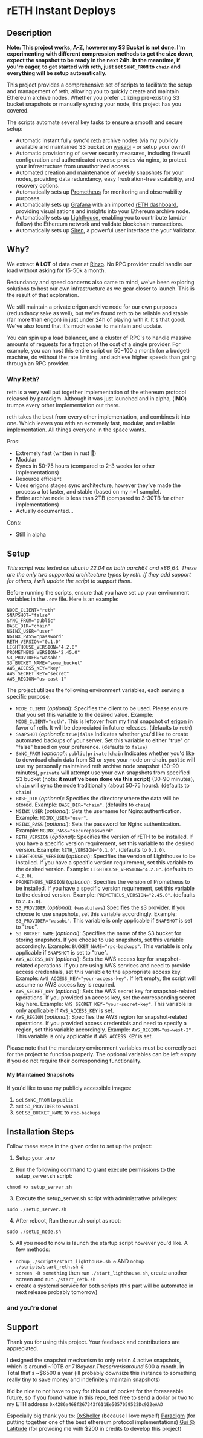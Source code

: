 # rETH Instant Deploys

## Description

**Note: This project works, A-Z, however my S3 Bucket is not done. I'm experimenting with different compression methods to get the size down, expect the snapshot to be ready in the next 24h. In the meantime, if you're eager, to get started with reth, just set `SYNC_FROM` to `chain` and everything will be setup automatically.**


This project provides a comprehensive set of scripts to facilitate the  setup and management of reth, allowing you to quickly create and maintain Ethereum archive nodes. Whether you prefer utilizing pre-existing S3 bucket snapshots or manually syncing your node, this project has you covered.

The scripts automate several key tasks to ensure a smooth and secure setup:

- Automatic instant fully sync'd [reth](https://github.com/paradigmxyz/reth) archive nodes (via my publicly available and maintained S3 bucket on [wasabi](https://wasabi.com/) - or setup your own!)
- Automatic provisioning of server security measures, including firewall configuration and authenticated reverse proxies via nginx, to protect your infrastructure from unauthorized access.
- Automated creation and maintenance of weekly snapshots for your nodes, providing data redundancy, easy frustration-free scalability, and recovery options.
- Automatically sets up [Prometheus](https://github.com/prometheus/prometheus) for monitoring and observability purposes
- Automatically sets up [Grafana](https://github.com/grafana/grafana) with an imported [rETH dashboard](https://github.com/paradigmxyz/local_reth/tree/main/grafana/provisioning), providing visualizations and insights into your Ethereum archive node.
- Automatically sets up [Lighthouse](https://github.com/sigp/lighthouse), enabling you to contribute (and/or follow) the Ethereum network and validate blockchain transactions.
- Automatically sets up [Siren](https://github.com/sigp/siren), a powerful user interface the your Validator.

## Why?

We extract **A LOT** of data over at [Rinzo](https://www.twitter.com/rinzo). No RPC provider could handle our load without asking for 15-50k a month. 

Redundancy and speed concerns also came to mind, we've been exploring solutions to host our own infrastructure as we gear closer to launch. This is the result of that exploration. 

We still maintain a private erigon archive node for our own purposes (redundancy sake as well), but we've found reth to be reliable and stable (far more than erigon) in just under 24h of playing with it. It's that good. We've also found that it's much easier to maintain and update.

You can spin up a load balancer, and a cluster of RPC's to handle massive amounts of requests for a fraction of the cost of a single provider. For example, you can host this entire script on $50-$100 a month (on a budget) machine, do without the rate limiting, and achieve higher speeds than going through an RPC provider.

### Why Reth?

reth is a very well put together implementation of the ethereum protocol released by paradigm. Although it was just launched and in alpha, (**IMO**) trumps every other implementation out there.

reth takes the best from every other implementation, and combines it into one. Which leaves you with an extremely fast, modular, and reliable implementation. All things everyone in the space wants.

Pros:
- Extremely fast (written in rust 🤪)
- Modular
- Syncs in 50-75 hours (compared to 2-3 weeks for other implementations)
- Resource efficient
- Uses erigons stages sync architecture, however they've made the process a lot faster, and stable (based on my n=1 sample).
- Entire archive node is less than 2TB (compared to 3-30TB for other implementations)
- Actually documented...

Cons:
- Still in alpha

## Setup

_This script was tested on ubuntu 22.04 on both aarch64 and x86_64. These are the only two supported architecture types by reth. If they add support for others, i will update the script to support them._

Before running the scripts, ensure that you have set up your environment variables in the `.env` file. Here is an example:

```
NODE_CLIENT="reth"
SNAPSHOT="false"
SYNC_FROM="public"
BASE_DIR="chain"
NGINX_USER="user"
NGINX_PASS="password"
RETH_VERSION="0.1.0"
LIGHTHOUSE_VERSION="4.2.0"
PROMETHEUS_VERSION="2.45.0"
S3_PROVIDER="wasabi"
S3_BUCKET_NAME="some_bucket"
AWS_ACCESS_KEY="key"
AWS_SECRET_KEY="secret"
AWS_REGION="us-east-1"
```

The project utilizes the following environment variables, each serving a specific purpose:

- `NODE_CLIENT` (*optional*): Specifies the client to be used. Please ensure that you set this variable to the desired value. Example: `NODE_CLIENT="reth"`. This is leftover from my final snapshot of [erigon](https://github.com/ledgerwatch/erigon) in favor of reth. It will be depreciated in future releases. (defaults to `reth`)
- `SNAPSHOT` (*optional*): `true|false` Indicates whether you'd like to create automated backups of your server. Set this variable to either "true" or "false" based on your preference. (defaults to `false`)
- `SYNC_FROM` (*optional*): `public|private|chain` Indicates whether you'd like to download chain data from S3 or sync your node on-chain. `public` will use my personally maintained reth archive node snapshot (30-90 minutes), `private` will attempt use your own snapshots from specified S3 bucket (note: **it must've been done via this script**) (30-90 minutes), `chain` will sync the node traditionally (about 50-75 hours). (defaults to `chain`)
- `BASE_DIR` (*optional*): Specifies the directory where the data will be stored. Example: `BASE_DIR="chain"`. (defaults to `chain`)
- `NGINX_USER` (*optional*): Sets the username for Nginx authentication. Example: `NGINX_USER="user"`.
- `NGINX_PASS` (*optional*): Sets the password for Nginx authentication. Example: `NGINX_PASS="securepassword"`.
- `RETH_VERSION` (*optional*): Specifies the version of rETH to be installed. If you have a specific version requirement, set this variable to the desired version. Example: `RETH_VERSION="0.1.0"`. (defaults to `0.1.0`).
- `LIGHTHOUSE_VERSION` (*optional*): Specifies the version of Lighthouse to be installed. If you have a specific version requirement, set this variable to the desired version. Example: `LIGHTHOUSE_VERSION="4.2.0"`. (defaults to `4.2.0`).
- `PROMETHEUS_VERSION` (*optional*): Specifies the version of Prometheus to be installed. If you have a specific version requirement, set this variable to the desired version. Example: `PROMETHEUS_VERSION="2.45.0"`. (defaults to `2.45.0`).
- `S3_PROVIDER` (*optional*): (`wasabi|aws`) Specifies the s3 provider. If you choose to use snapshots, set this variable accordingly. Example: `S3_PROVIDER="wasabi"`. This variable is only applicable if `SNAPSHOT` is set to "true".
- `S3_BUCKET_NAME` (*optional*): Specifies the name of the S3 bucket for storing snapshots. If you choose to use snapshots, set this variable accordingly. Example: `BUCKET_NAME="rpc-backups"`. This variable is only applicable if `SNAPSHOT` is set to "true".
- `AWS_ACCESS_KEY` (*optional*): Sets the AWS access key for snapshot-related operations. If you are using AWS services and need to provide access credentials, set this variable to the appropriate access key. Example: `AWS_ACCESS_KEY="your-access-key"`. If left empty, the script will assume no AWS access key is required.
- `AWS_SECRET_KEY` (*optional*): Sets the AWS secret key for snapshot-related operations. If you provided an access key, set the corresponding secret key here. Example: `AWS_SECRET_KEY="your-secret-key"`. This variable is only applicable if `AWS_ACCESS_KEY` is set.
- `AWS_REGION` (*optional*): Specifies the AWS region for snapshot-related operations. If you provided access credentials and need to specify a region, set this variable accordingly. Example: `AWS_REGION="us-west-2"`. This variable is only applicable if `AWS_ACCESS_KEY` is set.

Please note that the mandatory environment variables must be correctly set for the project to function properly. The optional variables can be left empty if you do not require their corresponding functionality.

#### My Maintained Snapshots
If you'd like to use my publicly accessible images:
1) set `SYNC_FROM` to `public`
2) set `S3_PROVIDER` to `wasabi`
3) set `S3_BUCKET_NAME` to `rpc-backups`

## Installation Steps

Follow these steps in the given order to set up the project:

1. Setup your .env

2. Run the following command to grant execute permissions to the setup_server.sh script:

```
chmod +x setup_server.sh
```

3. Execute the setup_server.sh script with administrative privileges:

```
sudo ./setup_server.sh
```

4. After reboot, Run the run.sh script as root:

```
sudo ./setup_node.sh
```

5. All you need to now is launch the startup script however you'd like. A few methods: 
- `nohup ./scripts/start_lighthouse.sh &` AND `nohup ./scripts/start_reth.sh &`
- `screen -R something` then run `./start_lighthouse.sh`, create another screen and run `./start_reth.sh`
- create a systemd service for both scripts (this part will be automated in next release probably tomorrow)

### and you're done!

## Support
Thank you for using this project. Your feedback and contributions are appreciated.

I designed the snapshot mechanism to only retain 4 active snapshots, which is around ~10TB or $718 a year. The server is around ~$500 a month. In Total that's ~$6500 a year (ill probably downsize this instance to something really tiny to save money and indefinitely maintain snapshots)

It'd be nice to not have to pay for this out of pocket for the foreseeable future, so if you found value in this repo, feel free to send a dollar or two to my ETH address `0x4286a468f267343f611Ee5057059522Dc922eAAD`

Especially big thank you to:
[0xSheller](https://github.com/0xSheller) (because I love myself)
[Paradigm](https://github.com/paradigmxyz) (for putting together one of the best ethereum protocol implementations)
[Gui @ Latitude](https://latitude.sh) (for providing me with $200 in credits to develop this project)
